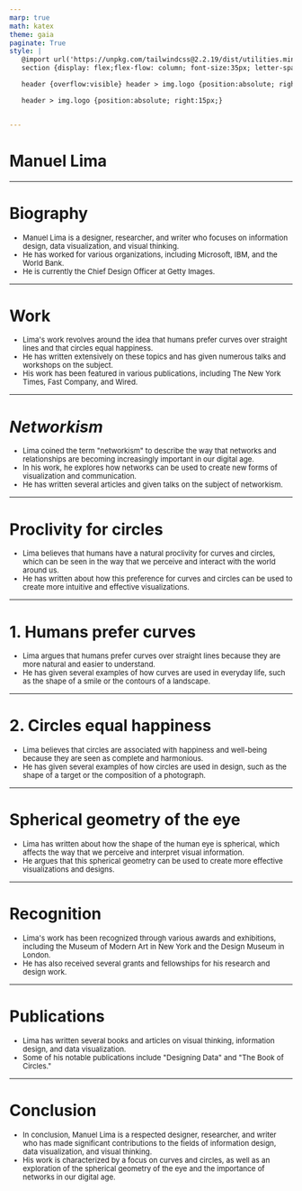 ```yaml
---
marp: true
math: katex
theme: gaia
paginate: True
style: |
   @import url('https://unpkg.com/tailwindcss@2.2.19/dist/utilities.min.css');
   section {display: flex;flex-flow: column; font-size:35px; letter-spacing:1.4px;}

   header {overflow:visible} header > img.logo {position:absolute; right:15px;}

   header > img.logo {position:absolute; right:15px;}


---
```

<!-- backgroundColor: white -->
<!-- _class: lead -->

 # Manuel Lima

---
<style scoped>p,li {font-size:0.88em}</style>

 # Biography
- Manuel Lima is a designer, researcher, and writer who focuses on information design, data visualization, and visual thinking.
- He has worked for various organizations, including Microsoft, IBM, and the World Bank.
- He is currently the Chief Design Officer at Getty Images.


---
<style scoped>p,li {font-size:0.88em}</style>

 # Work
- Lima's work revolves around the idea that humans prefer curves over straight lines and that circles equal happiness.
- He has written extensively on these topics and has given numerous talks and workshops on the subject.
- His work has been featured in various publications, including The New York Times, Fast Company, and Wired.


---
<style scoped>p,li {font-size:0.88em}</style>

 # _Networkism_

- Lima coined the term "networkism" to describe the way that networks and relationships are becoming increasingly important in our digital age.
- In his work, he explores how networks can be used to create new forms of visualization and communication.
- He has written several articles and given talks on the subject of networkism.

---
<style scoped>p,li {font-size:0.92em}</style>

 # **Proclivity for circles**

- Lima believes that humans have a natural proclivity for curves and circles, which can be seen in the way that we perceive and interact with the world around us.
- He has written about how this preference for curves and circles can be used to create more intuitive and effective visualizations.

---
<style scoped>p,li {font-size:0.92em}</style>

 # **1. Humans prefer curves**

- Lima argues that humans prefer curves over straight lines because they are more natural and easier to understand.
- He has given several examples of how curves are used in everyday life, such as the shape of a smile or the contours of a landscape.

---
<style scoped>p,li {font-size:0.92em}</style>

 # **2. Circles equal happiness**

- Lima believes that circles are associated with happiness and well-being because they are seen as complete and harmonious.
- He has given several examples of how circles are used in design, such as the shape of a target or the composition of a photograph.

---
<style scoped>p,li {font-size:0.92em}</style>

 # Spherical geometry of the eye
- Lima has written about how the shape of the human eye is spherical, which affects the way that we perceive and interpret visual information.
- He argues that this spherical geometry can be used to create more effective visualizations and designs.


---
<style scoped>p,li {font-size:0.92em}</style>

 # Recognition
- Lima's work has been recognized through various awards and exhibitions, including the Museum of Modern Art in New York and the Design Museum in London.
- He has also received several grants and fellowships for his research and design work.


---
<style scoped>p,li {font-size:0.92em}</style>

 # Publications
- Lima has written several books and articles on visual thinking, information design, and data visualization.
- Some of his notable publications include "Designing Data" and "The Book of Circles."


---
<style scoped>p,li {font-size:0.92em}</style>

 # **Conclusion**
- In conclusion, Manuel Lima is a respected designer, researcher, and writer who has made significant contributions to the fields of information design, data visualization, and visual thinking.
- His work is characterized by a focus on curves and circles, as well as an exploration of the spherical geometry of the eye and the importance of networks in our digital age.
